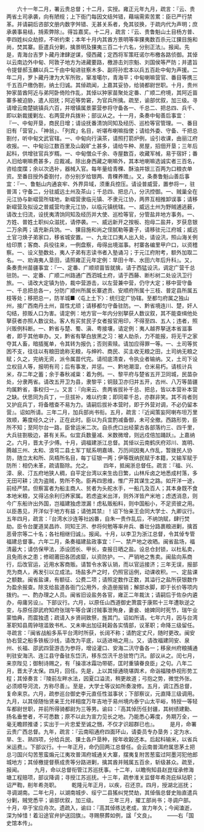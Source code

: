 <!-- { "loadSidebar": true } -->
　　六十一年二月，署云贵总督；十二月，实授。雍正元年九月，疏言：『云、贵两省土司承袭，向有陋规；上下衙门每因文结舛错，藉端需索苦累：臣已严行禁革。并请嗣后咨部文册内数字舛错、无甚关系者，免其驳换，于疏内代为声明；庶承袭事易结，掯索弊除』。得旨嘉奖。十二月，疏言：『云、贵鲁魁山土目杨方普、李四姓纠众劫掠，不听约束；本年十月内其酋方景明等率猓夷数百杀元江猓目施和尚，焚其寨。臣遣兵分剿，擒景明及猓夷三百二十六名，分别正法』。报闻。先是，青海台吉罗卜藏丹津肆逆谋，侵西藏；定西将军策旺诺尔布檄各路侦御。其倬以云南边外中甸、阿敦子地方为进藏要路，檄游击刘宗魁、刘国侯等严防；并遣旨令提督郝玉麟以兵二千由中甸进驻察木多、副将孙宏本以兵五百赴中甸为声援。二年二月，罗卜藏丹津为大军所败，窜准噶尔，青海平；中甸喇嘛营官、番目等携三千五百户缴伪劄，纳土归诚。其倬疏闻，上嘉其妥协，给骑都尉世职。十月，贵州狆家苗酋阿近与弟阿卧倚险作乱，其倬以狆家苗聚处定番、广顺二府境，其阿近苗寨多被迫胁，遣人招抚；阿近等势窘，为官兵所擒。疏至，谕部优叙，加三级。寻请增云南楚姚镇兵六百，并增镇属景蒙营参将守备各一、千总二、把总四、兵千、即以新裁援剿左、右两营弁兵拨补；部议从之。十一月，条奏中甸善后事宜：『一、中甸开垦，商民日增；请设抚番清饷同知及经历、巡检等官管理。一、番目旧有「营官」、「神翁」、「列宾」名目，听堪布喇嘛指使；请给外委、守备、千把总劄付，听中甸文武官辖。一、中甸向行滇茶，请照打箭炉例，设引收课，由丽江府收报。一、中甸沿江数百里及山榖旷土甚多，请给牛种、房屋，招佃开垦；三年后起科，供增驻官兵岁糈。一、中甸僧众千余、寺屋数百，收藏军械，易于宿奸；番人旧给喇嘛费甚多，应裁减。除出身西藏之喇嘛外，其本地喇嘛选诚实者三百名，咨给度牒；余以次选补，器械入官。每年量给青稞、酥油并银三百两为口粮衣单资。至番目授外委劄付，亦分别岁给银两、青稞养赡』。又，条奏鲁魁山善后事宜：『一、鲁魁山内通哀牢、外界异域，须重兵控压。请设普威营，置参将一，驻普洱；守备二，分驻威远土州及茶山；千总四、把总八，分汛控御。一、贼巢全在元江协与新嶍营所辖地，新嶍营隶临元镇、不隶元江协，两界互相推卸误事；请移新嶍营及拟设之普威营均隶元江协，以临元镇统辖。一、威远土州为野贼逋逃薮，请改土归流，设抚夷清饷同知及经历并大使、巡检等官，分管盐井地方事务。一、方姓、普姓土职纠众滋扰，请停袭。一、威远新开之按板、抱母二盐井，岁获息银二万余两；请充新兵饷。一、猓目施和尚之侄腻勒等妻子，请移驻元江府城；威远土官刁焕子弟家口，移省城安置。一、九龙江口夷人出入处，请设汛，照山海关例给印票；客商、兵役往来，一例盘察，毋得出境滋事。村寨各编里甲户口，以资稽察。一、设义塾数处，夷人子弟有志读书者入塾诵习；于元江府附考，额外加取二名。一、劝诲夷人垦田，请照雍正元年定例：旱田十年、水田六年后升科』。又，条奏贵州苗疆事宜：『一、定番、广顺顽苗皆就擒，请于西猛设汛，调定广营千总驻防。一、定番、广顺二州路通广西泗城土府，请于西藤、断杉树二处设汛卫行旅。一、请改大定镇为协，裁中营游击，以左营兼中营，仍守大定；移中营守备一、千总把总各一，分防广顺州所属长寨遮贡、安顺府所属十三枝、普定县所属五枝等处；移把总一，防羊城■〈屯上土下〉：统归定广协辖。至都匀府属之独山州，接广西南丹土州，苗性尤顽；请移都匀守备驻防。一、黔省境连川、楚，奸人勾结，掠贩人口为害。请定例：地方官一年内分别拏获人数议叙，其不能查缉他处拏获者亦照人数议处。客人有买贫民子女者报官用印，不得至四、五人；违者，照兴贩例科断。一、黔省与楚、蜀、滇、粤接壤，请定例：夷人越界拏送本省滋事者，即于其他审办。又，黔省有拏白放黑之习：被人劫杀，力不能报，将无干之家夺其人畜，暗插冤单，令其转为报仇；否则索赎。请加应得罪一等。一、土司等贫困不支，往往以有粮田诡称无粮，与绅衿、商民、买主收无粮之田，土司纳无粮之赋；久之，完纳无资，派令属苗代完。请彻底清查，令执业者输纳。又，土司下设立权目人等，报明有司；后有事发，并惩。一、黔地潮湿，仓米易朽。请核计兵米，存二年之蓄；余于春秋减粜：着为例。一、黎平府与楚省五开卫同城，民苗杂处，分隶两省。请改五开卫为县，隶黎平；铜鼓卫亦归并五开，古州、八万等苗疆均属黔省，事权归一』。又言：『向来云、贵两省拔补千总、把总，皆以本营补本营之缺。伏思同为兵丁，一旦拔补，难以约束；即同辈千总，亦群非笑。其不肖者则又护庇兵丁，将备稽查不易为力。请嗣后拔补本营时，即于外营对调，不必仍留本营』。诏如所请。三年二月，加兵部尚书衔。五月，疏言：『近闻策妄阿喇布坦万里效顺，筹度经久之计，正在此时。臣以为兵宜酌减备御，未可全撤。西路形势，臣所不知；至阿尔台一路，臣曾运米二次。自杀虎口出经蒙古各部落约三、四千里，大兵驻劄极边，甚有关系。似宜兵数量减、米数微增，则远戍倍加踊跃』。上嘉纳之。六月，晋太子少傅。十月，调福建浙江总督。其倬以云南鹤庆府邓川、嵩明、腾越三州、太和、浪穹二县土军丁赋系明嘉靖、万历间因夷人作乱，暂拨民人协防，随立太和所、凤梧所名目，每丁征银一两；伊等既纳民赋于本籍，又输军赋于防所：相仍未革，疏请豁除。允之。
　　四年，抵闽浙总督任。疏言：『福、兴、漳、泉、汀五府地狭人稠，自平定台湾以来生齿日繁，山林斥卤之地悉成村落，多无田可耕；流为盗贼，势所不免。臣再四思维，惟广开其谋生之路。如开洋一途，前经严禁。但察富者为船主商人、贫者为头舵水手，一船几及百人；其本身既不食本地米粮，又得沾余利归养家属。若虑盗米出洋，则外洋皆产米地；虑透消息，则今广东船许出外国，岂福建独虑泄漏！虑私贩船料，则中国船小，不足资彼之用。以臣愚见，开洋似于地方有益；请弛其禁』！诏下怡亲王会同大学士、九卿议行。五年四月，疏言：『台湾水沙连等社凶番，自朱一贵作乱后，不纳饷赋，肆行焚劫。臣令台厦道吴昌祚、同知王汧、参将何勉等率弁兵、番壮分路裹粮进剿，擒首恶骨宗等二十名；各社相继归诚』。报闻。十月，以李卫为浙江总督，令其倬专管福建总督事。六年二月，条奏福建盐政事宜：『一、禁产地之收晒。闽省盐场，福清最大；请仿保甲法，添设团长、甲长，查报日晒之盐。设总仓封锁，以杜私卖，且免雨水之患；修砌莆田各团卤窟，以资防护。一、严销地之售卖。闽盐向系商行，后改官运，近用水客商贩。请暂令水客认销，而以官运接济；三年无误，报部充为商人，再发引以立成法。场盐多产之时，仍照官运例，动课收积。一、定盐课之额数。闽省盐课，有额征、公费二项；请照定数作正数，其溢行之盐所获银数作为盈余报查。除支给盐道各衙门公用外，余造册报销；解部水脚，即于长价等项内拨约。一、酌办理之人员。闽省旧设盐务各官，雍正二年裁汰；请嗣后于佐杂内遴办，毋庸另设』。下部议行。六月，以原任山西道御史萧震于康熙十三年遭耿逆之变，与原任邵武府知府张瑞午等合谋讨贼事泄殉身，妻妾、媳婢同时死节，瑞午业蒙恤典，而震独遗；疏请入乡贤祠致祭，旌其门。诏如所请。七年六月，因与台湾革职知县周钟瑄滥致书札、又未审出加征耗榖各实情部，议革职；命降三级留任。寻疏言：『闽省战船多系平台湾时所获，长阔不称；请酌定丈尺，随时更改。闽安协右营之船多铁板沙线，请改为平底，以适进哨之用』。又，请改福建同安、泉州、长福、邵武四营游击为参将，增设灌口、安海二汛守备各一；移泉州府粮捕通判驻安海汛、连江县守备驻东岱汛，移东岱汛千总驻笴门汛。部议从之。闰七月，来京陛见；御制诗赐之，有「操凛冰霜功带砺，匡时重镇眷良臣」之句。八年二月，晋太子太保。四月，回任。先是，上以其倬通晓堪舆术，命诣福陵恭视形势工程；其倬奏言：『陵前左畔水法，因夏口溢流，稍更故道；弓抱之势，微觉外张。必须顺导河流，方称尽善』。至是，大学士等议如所奏浚修。五月，调江西总督，复命来京。六月，疏参巡台御史李元直任性滋事状；下部察议，元直降三级调用。九月，以其倬随怡贤亲王允祥相度万年吉地于易州境内泰宁山太平峪，特授一等轻车都尉世职，并前所得骑都尉为三等男。谕曰：『高其倬历任封疆，其树绩建勳、扬名垂誉者，不可悉数；原不以此为宣力见长之地。乃能悉心筹度，务期万全，一毫无瞻顾推诿；实出于一片忠爱至诚之悃，不仅才识超群已也』。
　　是月，命署云贵广西总督。九年，疏言：『云南昭通府四面环山，请委员专办垦务；定为水、旱、生、熟四项，分给兵民、猓土各户垦种，按年收榖还本。后起科输米，以省兵米运费』。下部议行。十一年正月，命仍回两江总督任。会云南普洱府属思茅土把总刁国兴勾苦葱蛮煽元江夷攻普洱府城通关大寨，摆夷复附苦葱蛮过阿墨河犯他郎城地方；其倬檄提督蔡成贵等分路进剿，擒其酋并贼属五百余，斩级甚众。疏至，报闻。
　　九月，命以总督衔管江苏巡抚事。十二年，以瞻徇知县赵崑珵承修海塘工程赔项，部议降调；寻授江苏巡抚。十三年，疏参淮关监督年希尧庇纵玷职；诏严鞫，削年希尧职。
　　乾隆元年正月，以疾，召还京。四月，授湖北巡抚；寻调湖南。二年七月，以湖南城步、绥宁二县猺纠党焚劫，其倬偕总督史贻直遣兵分剿，贼党悉平；谕部优叙，加三级。
　　三年三月，擢工部尚书；寻调户部。十月，卒于宝应舟次。遗疏入，谕曰：『高其倬练达老成，宣力年久；今闻溘逝，深为悼惜！着沿途官弁护送回旗』。寻赐祭葬如例，諡「文良」。
　　——右「国史馆本传」。
